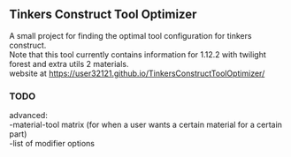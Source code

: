 ## Tinkers Construct Tool Optimizer
A small project for finding the optimal tool configuration for tinkers construct.  
Note that this tool currently contains information for 1.12.2 with twilight forest and extra utils 2 materials.  
website at https://user32121.github.io/TinkersConstructToolOptimizer/


### TODO  
advanced:  
-material-tool matrix (for when a user wants a certain material for a certain part)  
-list of modifier options  
